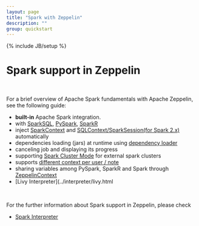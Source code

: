 ```yaml
---
layout: page
title: "Spark with Zeppelin"
description: ""
group: quickstart
---
```

<!--
Licensed under the Apache License, Version 2.0 (the "License");
you may not use this file except in compliance with the License.
You may obtain a copy of the License at

http://www.apache.org/licenses/LICENSE-2.0

Unless required by applicable law or agreed to in writing, software
distributed under the License is distributed on an "AS IS" BASIS,
WITHOUT WARRANTIES OR CONDITIONS OF ANY KIND, either express or implied.
See the License for the specific language governing permissions and
limitations under the License.
-->
{% include JB/setup %}

# Spark support in Zeppelin 

<div id="toc"></div>

<br/>

For a brief overview of Apache Spark fundamentals with Apache Zeppelin, see the following guide:

- **built-in** Apache Spark integration.
- with [SparkSQL](http://spark.apache.org/sql/), [PySpark](https://spark.apache.org/docs/latest/api/python/pyspark.html), [SparkR](https://spark.apache.org/docs/latest/sparkr.html)
- inject [SparkContext](https://spark.apache.org/docs/latest/api/java/org/apache/spark/SparkContext.html) and [SQLContext/SparkSession(for Spark 2.x)](https://spark.apache.org/docs/latest/sql-programming-guide.html) automatically
- dependencies loading (jars) at runtime using [dependency loader](../interpreter/spark.html#dependencyloading) 
- canceling job and displaying its progress 
- supporting [Spark Cluster Mode](../setup/deployment/spark_cluster_mode.html#apache-zeppelin-on-spark-cluster-mode) for external spark clusters
- supports [different context per user / note](../usage/interpreter/interpreter_binding_mode.html) 
- sharing variables among PySpark, SparkR and Spark through [ZeppelinContext](../interpreter/spark.html#zeppelincontext)
- [Livy Interpreter](../interpreter/livy.html

<br/>

For the further information about Spark support in Zeppelin, please check 

- [Spark Interpreter](../interpreter/spark.html)




